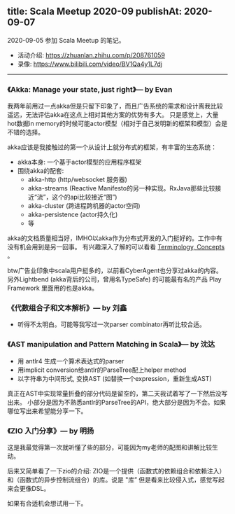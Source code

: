 title: Scala Meetup 2020-09
publishAt: 2020-09-07
-----

2020-09-05 参加 Scala Meetup 的笔记。

- 活动介绍: https://zhuanlan.zhihu.com/p/208761059
- 录像: https://www.bilibili.com/video/BV1Qa4y1L7dj

---

### 《Akka: Manage your state, just right》— by Evan

我两年前用过一点akka但是只留下印象了，而且广告系统的需求和设计离我比较遥远，无法评估akka在这点上相对其他方案的优势有多大。
只是感觉上，大量hot数据in memory的时候可能actor模型（相对于自己发明新的框架和模型）会是不错的选择。

akka应该是我接触过的第一个从设计上就分布式的框架，有丰富的生态系统：

- akka本身: 一个基于actor模型的应用程序框架
- 围绕akka的配套:
  - akka-http (http/websocket 服务器)
  - akka-streams (Reactive Manifesto的另一种实现。RxJava那些比较接近“流”，这个的api比较接近“图”)
  - akka-cluster (跨进程跨机器的actor空间)
  - akka-persistence (actor持久化)
  - 等

akka的文档质量相当好，IMHO以akka作为分布式开发的入门挺好的。工作中有没有机会用到是另一回事。
有兴趣深入了解的可以看看 [Terminology, Concepts](https://doc.akka.io/docs/akka/2.6.8/general/terminology.html) 。

btw广告业印象中scala用户挺多的，以前看CyberAgent也分享过akka的内容。
另外Lightbend (akka背后的公司，曾用名TypeSafe) 的可能最有名的产品 Play Framework 里面用的也是akka。

### 《代数组合子和文本解析》— by 刘鑫

- 听得不太明白。可能等我写过一次parser combinator再听比较合适。

### 《AST manipulation and Pattern Matching in Scala》— by 沈达

- 用 antlr4 生成一个算术表达式的parser
- 用implicit conversion给antlr的ParseTree配上helper method
- 以字符串为中间形式, 变换AST (如替换一个expression，重新生成AST)

真正在AST中实现常量折叠的部分代码是留空的，第二天我试着写了一下然后没写出来。
小部分是因为不熟悉antlr的ParseTree的API，绝大部分是因为不会。如果哪位写出来希望能分享一下。

### 《ZIO 入门分享》— by 明扬

这是我最觉得第一次就听懂了些的部分，可能因为my老师的配图和讲解比较生动。

后来又简单看了一下zio的介绍:
ZIO是一个提供（函数式的依赖组合和依赖注入）和（函数式的异步控制流组合）的库。说是 "库” 但是看来比较侵入式，感觉写起来会更像DSL。

如果有合适机会想试用一下。
